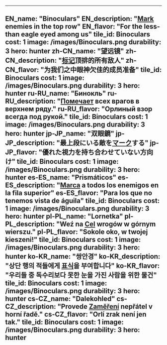 ---

EN_name: "Binoculars"
EN_description: "<u>Mark</u> enemies in the top row"
EN_flavor: "For the less-than eagle eyed among us"
tile_id: Binoculars
cost: 1
image: /images/Binoculars.png
durability: 3
hero: hunter
zh-CN_name: "望远镜"
zh-CN_description: "<u>标记</u>顶排的所有敌人"
zh-CN_flavor: "为我们之中眼神欠佳的成员准备"
tile_id: Binoculars
cost: 1
image: /images/Binoculars.png
durability: 3
hero: hunter
ru-RU_name: "Бинокль"
ru-RU_description: "<u>Помечает</u> всех врагов в верхнем ряду."
ru-RU_flavor: "Орлиный взор всегда под рукой."
tile_id: Binoculars
cost: 1
image: /images/Binoculars.png
durability: 3
hero: hunter
jp-JP_name: "双眼鏡"
jp-JP_description: "最上段にいる敵を<u>マーク</u>する"
jp-JP_flavor: "優れた視力を持ち合わせていない方向け"
tile_id: Binoculars
cost: 1
image: /images/Binoculars.png
durability: 3
hero: hunter
es-ES_name: "Prismáticos"
es-ES_description: "<u>Marca</u> a todos los enemigos en la fila superior"
es-ES_flavor: "Para los que no tenemos vista de águila"
tile_id: Binoculars
cost: 1
image: /images/Binoculars.png
durability: 3
hero: hunter
pl-PL_name: "Lornetka"
pl-PL_description: "Weź na <u>Cel</u> wrogów w górnym wierszu."
pl-PL_flavor: "Sokole oko, w twojej kieszeni!"
tile_id: Binoculars
cost: 1
image: /images/Binoculars.png
durability: 3
hero: hunter
ko-KR_name: "쌍안경"
ko-KR_description: "상단 행의 적들에게 <u>표식</u>을 부여합니다"
ko-KR_flavor: "우리들 중 독수리보다 못한 눈을 가진 사람을 위한 물건"
tile_id: Binoculars
cost: 1
image: /images/Binoculars.png
durability: 3
hero: hunter
cs-CZ_name: "Dalekohled"
cs-CZ_description: "Provede <u>Zaměření</u> nepřátel v horní řadě."
cs-CZ_flavor: "Orlí zrak není jen tak."
tile_id: Binoculars
cost: 1
image: /images/Binoculars.png
durability: 3
hero: hunter
---